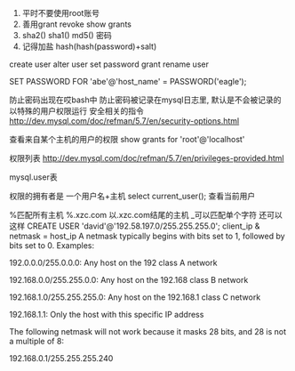 1. 平时不要使用root账号
2. 善用grant revoke show grants
3. sha2() sha1() md5() 密码
4. 记得加盐 hash(hash(password)+salt)

create user
alter user
set password
grant
rename user

SET PASSWORD FOR 'abe'@'host_name' = PASSWORD('eagle');

防止密码出现在哎bash中
防止密码被记录在mysql日志里, 默认是不会被记录的
以特殊的用户权限运行
安全相关的指令
http://dev.mysql.com/doc/refman/5.7/en/security-options.html

查看来自某个主机的用户的权限
show grants for 'root'@'localhost'

权限列表
http://dev.mysql.com/doc/refman/5.7/en/privileges-provided.html

mysql.user表

权限的拥有者是 一个用户名+主机
select current_user(); 查看当前用户

%匹配所有主机
%.xzc.com 以.xzc.com结尾的主机
_可以匹配单个字符
还可以这样
CREATE USER 'david'@'192.58.197.0/255.255.255.0';
client_ip & netmask = host_ip
A netmask typically begins with bits set to 1, followed by bits set to 0. Examples:

192.0.0.0/255.0.0.0: Any host on the 192 class A network

192.168.0.0/255.255.0.0: Any host on the 192.168 class B network

192.168.1.0/255.255.255.0: Any host on the 192.168.1 class C network

192.168.1.1: Only the host with this specific IP address

The following netmask will not work because it masks 28 bits, and 28 is not a multiple of 8:

192.168.0.1/255.255.255.240


